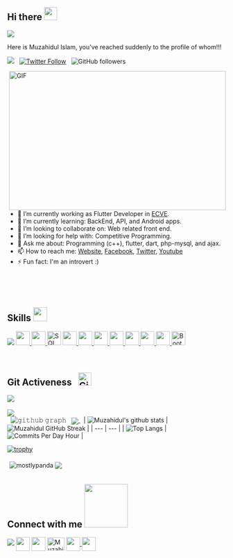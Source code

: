 ### <h2>Hi there <img src="https://raw.githubusercontent.com/MartinHeinz/MartinHeinz/master/wave.gif" width="30px !important" height="30px !important"></h2>


<img src="https://user-images.githubusercontent.com/73097560/115834477-dbab4500-a447-11eb-908a-139a6edaec5c.gif">

Here is Muzahidul Islam, you've reached suddenly to the profile of whom!!!
<br>

![](https://visitor-badge.glitch.me/badge?page_id=muzahidul190) &nbsp;
[![Twitter Follow](https://img.shields.io/twitter/follow/muzahidul190?label=Follow)](https://twitter.com/muzahidul190/)  &nbsp;
![GitHub followers](https://img.shields.io/github/followers/muzahidul190?label=Follow&style=social)


<img align="right" alt="GIF" src="https://github.com/abhisheknaiidu/abhisheknaiidu/blob/master/code.gif?raw=true" width="500" height="320" />

- 🔭 I’m currently working as Flutter Developer in [ECVE](https://ecve.tech/).
- 🌱 I’m currently learning: BackEnd, API, and Android apps.
- 👯 I’m looking to collaborate on: Web related front end.
- 🤔 I’m looking for help with: Competitive Programming.
- 💬 Ask me about: Programming (c++), flutter, dart, php-mysql, and ajax.
- 📫 How to reach me: [Website](https://muzahidul190.com), [Facebook](https://facebook.com/Muzahidul190), [Twitter](https://twitter.com/muzahidul190), [Youtube](https://youtube.com/Muzahidul190)
- ⚡ Fun fact: I'm an introvert :)
<br><p>&nbsp;</p><br>
<h2> Skills <img src = "https://media2.giphy.com/media/QssGEmpkyEOhBCb7e1/giphy.gif?cid=ecf05e47a0n3gi1bfqntqmob8g9aid1oyj2wr3ds3mg700bl&rid=giphy.gif" width = 32px> </h2>
<img src="https://user-images.githubusercontent.com/73097560/115834477-dbab4500-a447-11eb-908a-139a6edaec5c.gif">
<a href= # > <img width ='32px' src ='https://raw.githubusercontent.com/rahulbanerjee26/githubAboutMeGenerator/main/icons/javascript.svg'> </a>
<a href= # > <img width ='32px' src ='https://i.ibb.co/LzmYpDX/146-1466902-php-logo-png-transparent-php-logo-png-png-removebg-preview.png'> </a>
<a href="#"> <img alt="SQL" title="SQL" height="32px" src="https://www.logo.wine/a/logo/MySQL/MySQL-Logo.wine.svg" /></a>
<a href= # > <img width ='32px' src ='https://raw.githubusercontent.com/rahulbanerjee26/githubAboutMeGenerator/main/icons/c.svg'> </a>
<a href= # > <img width ='32px' src ='https://upload.wikimedia.org/wikipedia/commons/thumb/3/3f/Git_icon.svg/1200px-Git_icon.svg.png'> </a>
<a href= # > <img width ='32px' src ='https://upload.wikimedia.org/wikipedia/commons/9/9a/Visual_Studio_Code_1.35_icon.svg'> </a>
<a href= # > <img width ='32px' src ='https://raw.githubusercontent.com/rahulbanerjee26/githubAboutMeGenerator/main/icons/cpp.svg'> </a>
<a href= # > <img width ='32px' src ='https://raw.githubusercontent.com/rahulbanerjee26/githubAboutMeGenerator/main/icons/css.svg'> </a>
<a href= # > <img width ='32px' src ='https://raw.githubusercontent.com/rahulbanerjee26/githubAboutMeGenerator/main/icons/html.svg'> </a>
<a href= # > <img width ='32px' src ='https://raw.githubusercontent.com/rahulbanerjee26/githubAboutMeGenerator/main/icons/android.svg'> </a>
<a href= # ><img width ='32px' src="https://img.icons8.com/color/48/000000/bootstrap.png" alt="Bootstrap" /> </a>


<br>
<p>&nbsp;</p>
<h2> Git Activeness &nbsp; <img src="https://media.giphy.com/media/cj87CxfRtrUifF3Ryk/giphy.gif" width="30px" alt="Git"/> </h2>
<img src="https://user-images.githubusercontent.com/73097560/115834477-dbab4500-a447-11eb-908a-139a6edaec5c.gif">
&nbsp;

![](https://github-profile-summary-cards.vercel.app/api/cards/profile-details?username=muzahidul190&theme=dracula)
<br> &nbsp;
![𝚐𝚒𝚝𝚑𝚞𝚋 𝚐𝚛𝚊𝚙𝚑](https://activity-graph.herokuapp.com/graph?username=muzahidul190&theme=dracula&hide_border=true&area=true)
&nbsp;
<a align="center" href="https://github.com/muzahidul190/Bootstrap_5_skeleton">
  <img align="center" src="https://github-readme-stats.vercel.app/api/pin/?username=muzahidul190&repo=Bootstrap_5_skeleton&theme=dracula" />
</a>
&nbsp;
| ![Muzahidul's github stats](https://github-readme-stats.vercel.app/api?username=muzahidul190&show_icons=true&include_all_commits=true&theme=dracula&count_private=true) | ![Muzahidul GitHub Streak](https://github-readme-streak-stats.herokuapp.com/?user=muzahidul190&theme=dracula) |
| --- | --- |
| ![Top Langs](https://github-readme-stats.vercel.app/api/top-langs/?username=muzahidul190&theme=dracula) | ![Commits Per Day Hour](https://github-profile-summary-cards.vercel.app/api/cards/productive-time?username=muzahidul190&theme=dracula) |
<br>

[![trophy](https://github-profile-trophy.vercel.app/?username=muzahidul190&theme=dracula)](https://github.com/ryo-ma/github-profile-trophy)

<div style="flex: 33.33%; padding: 5px;">
    <img align="center" src="https://github-readme-stats.vercel.app/api/wakatime?username=muzahidul190/b98a5409-4f6d-4a05-84d9-68669fe5de87" alt="mostlypanda" />
    <img align="center" src="https://wakatime.com/badge/user/97ee7560-886f-4337-b021-34ce1ef3e8ba.svg" />
</div>



<h2> Connect with me <img src='https://raw.githubusercontent.com/ShahriarShafin/ShahriarShafin/main/Assets/handshake.gif' width="100px"> </h2>
<img src="https://user-images.githubusercontent.com/73097560/115834477-dbab4500-a447-11eb-908a-139a6edaec5c.gif">
<a href = 'https://www.linkedin.com/in/muzahidul190'> <img width = '32px' align= 'center' src="https://raw.githubusercontent.com/rahulbanerjee26/githubAboutMeGenerator/main/icons/linked-in-alt.svg"/></a> 
<a href = 'https://www.twitter.com/muzahidul190'> <img width = '32px' align= 'center' src="https://raw.githubusercontent.com/rahulbanerjee26/githubAboutMeGenerator/main/icons/twitter.svg"/></a> 
<a href="https://facebook.com/muzahidul190" target="blank"><img align="center" src="https://raw.githubusercontent.com/rahuldkjain/github-profile-readme-generator/master/src/images/icons/Social/facebook.svg" alt="Muzahidul190" height="30" width="40" /></a>
<a href = 'https://muzahidul190.com/'> <img width = '32px' align= 'center' src="https://img.icons8.com/fluent/96/000000/domain.png"/> </a>  
<a href = 'https://www.github.com/muzahidul190'> <img width = '32px' align= 'center' src="https://raw.githubusercontent.com/rahulbanerjee26/githubAboutMeGenerator/main/icons/github.svg"/></a>
  
